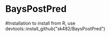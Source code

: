 # BaysPostPred


#Installation
to install from R, use devtools::install_github("sk482/BaysPostPred")
